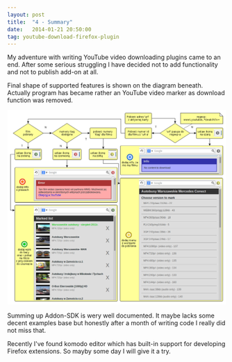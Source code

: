 ```yaml
---
layout: post
title:  "4 - Summary"
date:   2014-01-21 20:50:00
tag: youtube-download-firefox-plugin
---
```


My adventure with writing YouTube video downloading plugins
came to an end. After some serious struggling I have decided
not to add functionality and not to publish add-on at all.

Final shape of supported features is shown on the diagram
beneath. Actually program has became rather an YouTube
video marker as download function was removed.

![Design image](/img/ex-1-pt-4-activity-diagram-2.png
"Design - function invoked on every possible event occurrence")

Summing up Addon-SDK is wery well documented. It maybe
lacks some decent examples base but honestly after a month
of writing code I really did not miss that.

Recently I've found komodo editor which has built-in support
for developing Firefox extensions. So mayby some day I will
give it a try.
